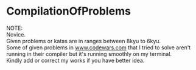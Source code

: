 # CompilationOfProblems
NOTE: <br>
Novice. <br>
Given problems or katas are in ranges between 8kyu to 6kyu. <br>
Some of given problems in www.codewars.com that I tried to solve aren't running in their compiler but it's running smoothly on my terminal. <br>
Kindly add or correct my works if you have better idea.
